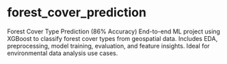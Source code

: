 # forest_cover_prediction
 Forest Cover Type Prediction (86% Accuracy) End-to-end ML project using XGBoost to classify forest cover types from geospatial data. Includes EDA, preprocessing, model training, evaluation, and feature insights. Ideal for environmental data analysis use cases.
